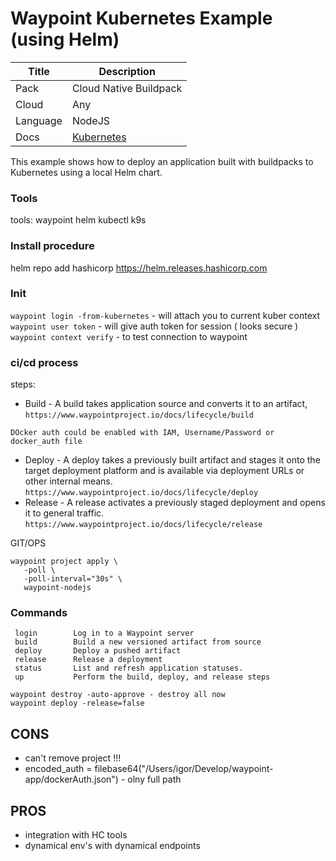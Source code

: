 # Waypoint Kubernetes Example (using Helm)

|Title|Description|
|---|---|
|Pack|Cloud Native Buildpack|
|Cloud|Any|
|Language|NodeJS|
|Docs|[Kubernetes](https://www.waypointproject.io/plugins/kubernetes)|

This example shows how to deploy an application built with buildpacks
to Kubernetes using a local Helm chart.

### Tools
tools: 
 waypoint 
 helm 
 kubectl
 k9s 

### Install procedure
helm repo add hashicorp https://helm.releases.hashicorp.com

### Init 

`waypoint login -from-kubernetes` - will attach you to current kuber context
`waypoint user token` - will give auth token for session ( looks secure )
`waypoint context verify` - to test connection to waypoint


### ci/cd process 

steps: 
 - Build - A build takes application source and converts it to an artifact, `https://www.waypointproject.io/docs/lifecycle/build`


```
DOcker auth could be enabled with IAM, Username/Password or docker_auth file
```

 - Deploy - A deploy takes a previously built artifact and stages it onto the target deployment platform and is available via deployment URLs or other internal means. `https://www.waypointproject.io/docs/lifecycle/deploy`
 - Release - A release activates a previously staged deployment and opens it to general traffic. `https://www.waypointproject.io/docs/lifecycle/release`


GIT/OPS

```
waypoint project apply \
   -poll \
   -poll-interval="30s" \
   waypoint-nodejs
```


 ### Commands
 ```
  login        Log in to a Waypoint server
  build        Build a new versioned artifact from source
  deploy       Deploy a pushed artifact
  release      Release a deployment
  status       List and refresh application statuses.
  up           Perform the build, deploy, and release steps
```

```
waypoint destroy -auto-approve - destroy all now
waypoint deploy -release=false
```

## CONS
 - can't remove project !!!
 - encoded_auth = filebase64("/Users/igor/Develop/waypoint-app/dockerAuth.json") - olny full path

## PROS
 - integration with HC tools
 - dynamical env's with dynamical endpoints
